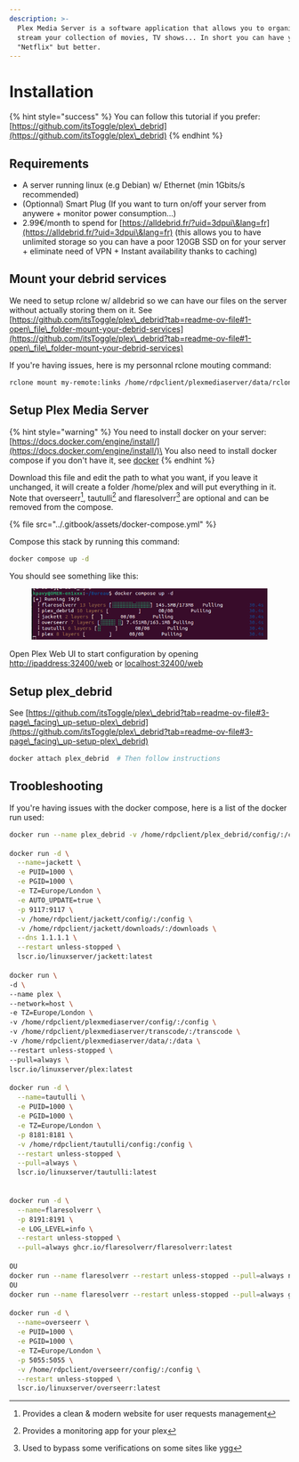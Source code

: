 ```yaml
---
description: >-
  Plex Media Server is a software application that allows you to organize and
  stream your collection of movies, TV shows... In short you can have your own
  "Netflix" but better.
---
```


# Installation

{% hint style="success" %}
You can follow this tutorial if you prefer: [https://github.com/itsToggle/plex\_debrid](https://github.com/itsToggle/plex\_debrid)
{% endhint %}

## Requirements

* A server running linux (e.g Debian) w/ Ethernet (min 1Gbits/s recommended)
* (Optionnal) Smart Plug (If you want to turn on/off your server from anywere + monitor power consumption...)
* 2.99€/month to spend for [https://alldebrid.fr/?uid=3dpui\&lang=fr](https://alldebrid.fr/?uid=3dpui\&lang=fr) (this allows you to have unlimited storage so you can have a poor 120GB SSD on for your server + eliminate need of VPN + Instant availability thanks to caching)

## Mount your debrid services

We need to setup rclone w/ alldebrid so we can have our files on the server without actually storing them on it. See [https://github.com/itsToggle/plex\_debrid?tab=readme-ov-file#1-open\_file\_folder-mount-your-debrid-services](https://github.com/itsToggle/plex\_debrid?tab=readme-ov-file#1-open\_file\_folder-mount-your-debrid-services)

If you're having issues, here is my personnal rclone mouting command:

```bash
rclone mount my-remote:links /home/rdpclient/plexmediaserver/data/rclone --dir-cache-time 10s --allow-other
```

## Setup Plex Media Server

{% hint style="warning" %}
You need to install docker on your server: [https://docs.docker.com/engine/install/](https://docs.docker.com/engine/install/)\
You also need to install docker compose if you don't have it, see [docker](../linux/docker/ "mention")
{% endhint %}

Download this file and edit the path to what you want, if you leave it unchanged, it will create a folder /home/plex and will put everything in it. Note that overseerr[^1], tautulli[^2] and flaresolverr[^3] are optional and can be removed from the compose.

{% file src="../.gitbook/assets/docker-compose.yml" %}

Compose this stack by running this command:

```bash
docker compose up -d
```

You should see something like this:

<figure><img src="../.gitbook/assets/Capture d’écran du 2024-03-24 00-20-12.png" alt=""><figcaption></figcaption></figure>

Open Plex Web UI to start configuration by opening [http://ipaddress:32400/web](http://ipaddress:32400/web) or [localhost:32400/web](https://localhost:32400/web)

## Setup plex\_debrid

See [https://github.com/itsToggle/plex\_debrid?tab=readme-ov-file#3-page\_facing\_up-setup-plex\_debrid](https://github.com/itsToggle/plex\_debrid?tab=readme-ov-file#3-page\_facing\_up-setup-plex\_debrid)

```bash
docker attach plex_debrid  # Then follow instructions
```

## Troobleshooting

If you're having issues with the docker compose, here is a list of the docker run used:

```bash
docker run --name plex_debrid -v /home/rdpclient/plex_debrid/config/:/config --net host -ti --restart unless-stopped --pull=always itstoggle/plex_debrid
  
docker run -d \
  --name=jackett \
  -e PUID=1000 \
  -e PGID=1000 \
  -e TZ=Europe/London \
  -e AUTO_UPDATE=true \
  -p 9117:9117 \
  -v /home/rdpclient/jackett/config/:/config \
  -v /home/rdpclient/jackett/downloads/:/downloads \
  --dns 1.1.1.1 \
  --restart unless-stopped \
  lscr.io/linuxserver/jackett:latest
  
docker run \
-d \
--name plex \
--network=host \
-e TZ=Europe/London \
-v /home/rdpclient/plexmediaserver/config/:/config \
-v /home/rdpclient/plexmediaserver/transcode/:/transcode \
-v /home/rdpclient/plexmediaserver/data/:/data \
--restart unless-stopped \
--pull=always \
lscr.io/linuxserver/plex:latest

docker run -d \
  --name=tautulli \
  -e PUID=1000 \
  -e PGID=1000 \
  -e TZ=Europe/London \
  -p 8181:8181 \
  -v /home/rdpclient/tautulli/config:/config \
  --restart unless-stopped \
  --pull=always \
  lscr.io/linuxserver/tautulli:latest


docker run -d \
  --name=flaresolverr \
  -p 8191:8191 \
  -e LOG_LEVEL=info \
  --restart unless-stopped \
  --pull=always ghcr.io/flaresolverr/flaresolverr:latest

OU
docker run --name flaresolverr --restart unless-stopped --pull=always ngosang/flaresolverr:3.0.0.beta3
OU
docker run --name flaresolverr --restart unless-stopped --pull=always ghcr.io/aeonlucid/flaresolverr:v3beta

docker run -d \
  --name=overseerr \
  -e PUID=1000 \
  -e PGID=1000 \
  -e TZ=Europe/London \
  -p 5055:5055 \
  -v /home/rdpclient/overseerr/config/:/config \
  --restart unless-stopped \
  lscr.io/linuxserver/overseerr:latest
```

[^1]: Provides a clean & modern website for user requests management

[^2]: Provides a monitoring app for your plex

[^3]: Used to bypass some verifications on some sites like ygg
